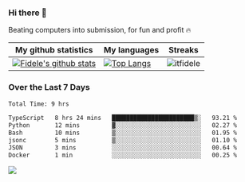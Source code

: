 ### Hi there 👋
<p>Beating computers into submission, for fun and profit 🔥</p>

|My github statistics|My languages|Streaks|
|-|-|-|
|[![Fidele's github stats](https://github-readme-stats.vercel.app/api?username=itfidele&count_private=true&show_icons=true&theme=dark&hide_title=true)](https://github.com/itfidele)|[![Top Langs](https://github-readme-stats.vercel.app/api/top-langs/?username=itfidele&show_icons=true&langs_count=8&theme=dark&layout=compact&hide_title=true)](https://github.com/itfidele)|![itfidele](https://github-readme-streak-stats.herokuapp.com/?user=itfidele&theme=dark)

### Over the Last 7 Days
<!--START_SECTION:waka-->

```txt
Total Time: 9 hrs

TypeScript   8 hrs 24 mins   ███████████████████████▒░   93.21 %
Python       12 mins         ▓░░░░░░░░░░░░░░░░░░░░░░░░   02.27 %
Bash         10 mins         ▒░░░░░░░░░░░░░░░░░░░░░░░░   01.95 %
jsonc        5 mins          ▒░░░░░░░░░░░░░░░░░░░░░░░░   01.10 %
JSON         3 mins          ░░░░░░░░░░░░░░░░░░░░░░░░░   00.64 %
Docker       1 min           ░░░░░░░░░░░░░░░░░░░░░░░░░   00.25 %
```

<!--END_SECTION:waka-->



![](https://komarev.com/ghpvc/?username=itfidele)
